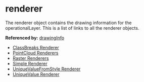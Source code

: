 # renderer

The renderer object contains the drawing information for the operationalLayer. This is a list of links to all the renderer objects.

**Referenced by:** [drawingInfo](drawingInfo.md)


* [ClassBreaks Renderer](classBreaksRenderer.md)
* [PointCloud Renderers](pointCloudRenderers.md)
* [Raster Renderers](rasterRenderers.md)
* [Simple Renderer](simpleRenderer.md)
* [UniqueValueFromStyle Renderer](uniqueValueFromStyleRenderer.md)
* [UniqueValue Renderer](uniqueValueRenderer.md)
